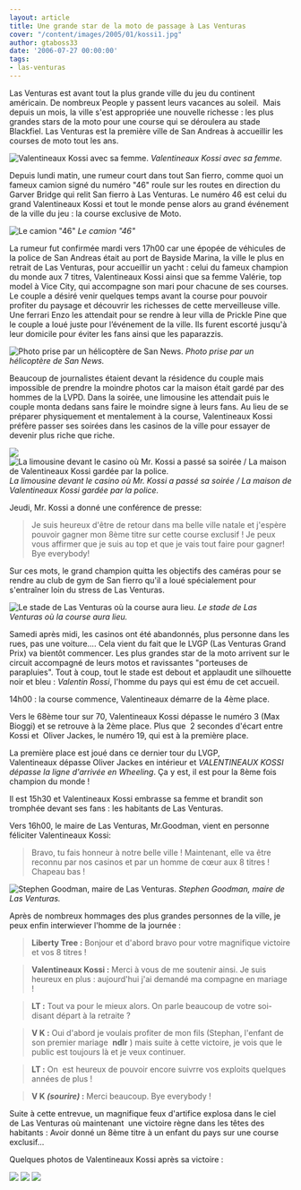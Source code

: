 ```yaml
---
layout: article
title: Une grande star de la moto de passage à Las Venturas
cover: "/content/images/2005/01/kossi1.jpg"
author: gtaboss33
date: '2006-07-27 00:00:00'
tags:
- las-venturas
---
```


Las Venturas est avant tout la plus grande ville du jeu du continent américain. De nombreux People y passent leurs vacances au soleil.&nbsp; Mais depuis un mois, la ville s'est appropriée une nouvelle richesse : les plus grandes stars de la moto pour une course qui se déroulera au stade Blackfiel. Las Venturas est la première ville de San Andreas à accueillir les courses de moto&nbsp;tout les ans.

![Valentineaux Kossi avec sa femme.](/content/images/2005/01/kossi_sa-femme.jpg)
_Valentineaux Kossi avec sa femme._

Depuis lundi matin, une rumeur court dans tout San fierro, comme quoi un fameux camion signé du numéro "46" roule sur les routes en direction du Garver Bridge qui relit San fierro à Las Venturas. Le numéro 46 est celui du grand Valentineaux Kossi et&nbsp;tout le monde pense alors au grand événement de la ville du jeu : la course exclusive de Moto.

![Le camion "46"](/content/images/2005/01/camion_46.jpg)
_Le camion "46"_

La rumeur fut confirmée&nbsp;mardi vers 17h00&nbsp;car une épopée de véhicules de la police de San Andreas était au port de Bayside Marina, la ville le plus en retrait de Las Venturas, pour accueillir un yacht : celui du fameux champion du monde aux 7 titres, Valentineaux Kossi ainsi&nbsp;que sa femme Valérie, top model à Vice City, qui accompagne son mari pour&nbsp;chacune de ses courses. Le couple&nbsp;a désiré venir quelques temps avant la course pour pouvoir profiter du paysage et découvrir les richesses de cette merveilleuse ville. Une ferrari Enzo les&nbsp;attendait pour se rendre à leur villa de Prickle Pine que le couple a loué juste pour l’événement de la ville. Ils furent escorté jusqu'à leur domicile pour éviter les fans ainsi que les paparazzis.

![Photo prise par un hélicoptère de San News.](/content/images/2005/01/cam.jpg)
_Photo prise par un hélicoptère de San News._

Beaucoup de journalistes étaient devant la résidence du couple mais impossible de prendre la moindre photos car la maison était gardé par des hommes de la LVPD. Dans la soirée, une limousine les attendait&nbsp;puis le couple monta dedans sans faire le moindre signe&nbsp;à leurs fans. Au lieu de se préparer physiquement et mentalement à la course, Valentineaux Kossi préfère passer ses soirées dans les casinos de la ville pour essayer de devenir plus riche que riche.

![](/content/images/2005/01/limo_casino.jpg)
![La limousine devant le casino où Mr. Kossi a passé sa soirée / La maison de Valentineaux Kossi gardée par la police.](/content/images/2005/01/police_maison.jpg)
_La limousine devant le casino où Mr. Kossi a passé sa soirée / La maison de Valentineaux Kossi gardée par la police._

Jeudi, Mr. Kossi a donné une conférence de presse:

> Je suis heureux d'être de retour dans ma belle ville natale et j'espère pouvoir gagner mon 8ème titre sur cette course exclusif !&nbsp;Je peux vous affirmer que je suis au top et que je vais tout faire pour gagner! Bye everybody!

Sur ces mots, le grand champion quitta les objectifs des caméras pour se rendre au club de gym de San fierro qu'il a loué spécialement pour s'entraîner loin du stress de Las Venturas.

![Le stade de Las Venturas où la course aura lieu.](/content/images/2005/01/stade.jpg)
_Le stade de Las Venturas où la course aura lieu._

Samedi&nbsp;après midi, les casinos ont été abandonnés, plus personne dans les rues, pas une voiture.... Cela vient du fait que le LVGP (Las Venturas Grand Prix) va bientôt commencer. Les plus grandes star de la moto arrivent sur le circuit accompagné de leurs motos et ravissantes "porteuses de parapluies". Tout&nbsp;à coup, tout le stade est debout et applaudit une silhouette noir et bleu : _Valentin Rossi_, l'homme du pays qui est ému de cet accueil.

14h00 : la course commence, Valentineaux démarre de la 4ème place.

Vers le 68ème tour sur 70, Valentineaux Kossi dépasse le numéro 3 (Max Bioggi) et se retrouve à la 2ème place. Plus que&nbsp; 2 secondes d'écart entre Kossi et&nbsp; Oliver Jackes, le numéro 19, qui est à la première place.

La première place est joué dans ce dernier tour du LVGP, Valentineaux&nbsp;dépasse Oliver Jackes en intérieur et _VALENTINEAUX KOSSI dépasse la ligne d'arrivée en Wheeling_. Ça y est,&nbsp;il est pour la 8ème fois champion du monde !

Il est 15h30 et Valentineaux Kossi embrasse sa femme et brandit son tromphée devant ses fans : les habitants de Las Venturas.

Vers 16h00, le maire de Las Venturas, Mr.Goodman, vient en personne féliciter Valentineaux Kossi:

> Bravo, tu fais honneur à notre belle ville ! Maintenant, elle va être reconnu par nos casinos et par un homme de cœur aux 8 titres&nbsp;! Chapeau bas !

![Stephen Goodman, maire de Las Venturas.](/content/images/2005/01/maire_lv.jpg)
_Stephen Goodman, maire de Las Venturas._

Après de nombreux hommages des plus grandes personnes de la ville, je peux enfin interwiever l'homme de la journée :

> **Liberty Tree :** Bonjour et d'abord bravo pour votre magnifique victoire et vos 8 titres !

> **Valentineaux Kossi :** Merci à vous de me soutenir ainsi. Je suis heureux en plus :&nbsp;aujourd'hui j'ai demandé ma compagne en mariage !

> **LT :** Tout va pour le mieux alors. On parle beaucoup de votre soi-disant départ à la retraite ?

> **V K :** Oui d'abord je voulais profiter de mon fils (Stephan, l'enfant de son premier mariage&nbsp; **ndlr** ) mais suite à cette victoire, je vois que le public est toujours là et je veux continuer.

> **LT :** On&nbsp; est heureux de pouvoir encore suivrre vos exploits quelques années de plus !

> **V K _(sourire)_ :** Merci beaucoup. Bye everybody !

Suite à cette&nbsp;entrevue,&nbsp;un magnifique feux d'artifice&nbsp;explosa dans le ciel de&nbsp;Las Venturas où maintenant&nbsp; une victoire règne dans les têtes des habitants : Avoir donné un 8ème titre à un enfant du pays sur une course exclusif...

Quelques photos de Valentineaux Kossi après sa victoire :

![](/content/images/2005/01/kossi2.jpg)
![](/content/images/2005/01/kossi3.jpg)
![](/content/images/2005/01/kossi1.jpg)